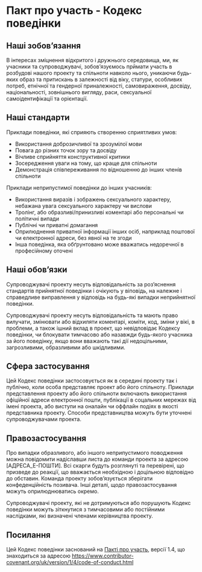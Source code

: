# Пакт про участь - Кодекс поведінки

## Наші зобовʼязання

В інтересах зміцнення відкритого і дружнього середовища, ми, як учасники та
супроводжувачі, зобовʼязуємось прймати участь в розбудові нашого проекту та
спільноти навколо нього, уникаючи будь-яких образ та притискань в залежності
від віку, статури, особливих потреб, етнічної та гендерної приналежності,
самовираження, досвіду, національності, зовнішнього вигляду, раси, сексуальної
самоідентифікації та орієнтації.

## Наші стандарти

Приклади поведінки, які сприяють створенню сприятливих умов:

* Використання доброзичливої та зрозумілої мови
* Повага до різних точок зору та досвіду
* Вічливе сприйняття конструктивної критики
* Зосередження уваги на тому, що краще для спільноти
* Демонстрація співпереживання по відношенню до інших членів спільноти

Приклади неприпустимої поведінки до інших учасників:

* Використання виразів і зображень сексуального характеру, небажана увага
сексуального характеру чи вислови
* Тролінг, або образливі/принизливі коментарі або персональні чи політичні
випади
* Публічні чи приватні домагання
* Оприлюднення приватної інформації інших осіб, наприклад поштової чи
електронної адреси, без явної на те згоди
* Інша поведінка, яка обґрунтовано може вважатись недоречної в професійному оточені

## Наші обовʼязки

Супроводжувачі проекту несуть відповідальність за розʼяснення стандартів
прийнятної поведінки і очікують у віповідь, на належне і справедливе
виправлення у відповідь на будь-які випадки неприйнятної поведінки.

Супроводжувачі проекту несуть відповідальність та мають право вилучати,
змінювати або відхиляти коментарі, коміти, код, зміни у вікі, в проблеми, а
також ішний вклад в проект, що невідповідає Кодексу поведінки, чи блокувати
тимчасово або назавжди будь-якого учасника за його поведінку, якщо вони
вважають такі дії недоцільними, загрозливими, образливими або шкідливими.

## Сфера застосування

Цей Кодекс поведінки застосовується як в середині проекту так і публічно,
коли особа представляє проект або його спільноту. Приклади представлення
проекту або його спільноти включають використання офіційної адреси
електронної пошти, публікації в соцальних мережах від імені проекта, або виступи
на оналайн чи оффлайн подіях в якості представника проекту. Способи
представництва можуть бути уточнені супроводжувачами проекта.

## Правозастосування

Про випадки образливого, або іншого неприпустимого поводження можна повідомити
надіславши листа до команди проекта за адресою [АДРЕСА_Е-ПОШТИ]. Всі скарги
будуть розглянуті та перевірені, що призведе до реакції, що вважається
необхідною і доцільною відповідно до обставин. Команда проекту зобовʼязується
зберігати конфеденційність позивача. Інші деталі, щодо правозастосування можуть
оприлюднюватись окремо.

Супроводжувачі проекту, які не дотримуються або порушують Кодекс поведінки
можуть зіткнутися з тимчасовими або постійними наслідками, які визначені членами
керівництва проекту.

## Посилання

Цей Кодекс поведінки заснований на [Пакті про участь][homepage], версії 1.4,
що знаходиться за адресою https://www.contributor-covenant.org/uk/version/1/4/code-of-conduct.html

[homepage]: https://www.contributor-covenant.org
